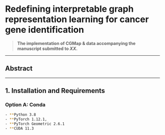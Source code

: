 # Redefining interpretable graph representation learning for cancer gene identification 

>  **The implementation of CGMap & data accompanying the manuscript submitted to _XX_.**   

---

## Abstract


---

## 1. Installation and Requirements

### Option A: Conda
```bash
- **Python 3.8
- **PyTorch 1.12.1, 
- **PyTorch Geometric 2.6.1
- **CUDA 11.3  




